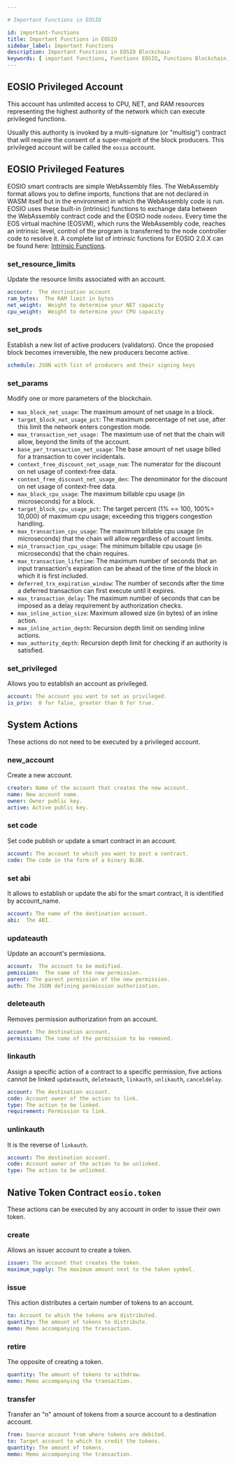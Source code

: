 ```yaml
---

# Important Functions in EOSIO

id: important-functions
title: Important Functions in EOSIO
sidebar_label: Important Functions
description: Important Functions in EOSIO Blockchain
keywords: [ important functions, Functions EOSIO, Functions Blockchain, EOS, EOS Costa Rica, Intrinsic functions , smart contract actions]
---
```


## EOSIO Privileged Account

This account has unlimited access to CPU, NET, and RAM resources representing the highest authority of the network which can execute privileged functions.

Usually this authority is invoked by a multi-signature (or "multisig") contract that will require the consent of a super-majorit of the block producers. This privileged account will be called the `eosio` account.

## EOSIO Privileged Features

EOSIO smart contracts are simple WebAssembly files. The WebAssembly format allows you to define imports, functions that are not declared in WASM itself but in the environment in which the WebAssembly code is run. EOSIO uses these built-in (intrinsic) functions to exchange data between the WebAssembly contract code and the EOSIO node `nodeos`. Every time the EOS virtual machine (EOSVM), which runs the WebAssembly code, reaches an intrinsic level, control of the program is transferred to the node controller code to resolve it. A complete list of intrinsic functions for EOSIO 2.0.X can be found here: [Intrinsic Functions](https://github.com/EOSIO/eosio.cdt/blob/a6b8d3fc289d46f4612588cdd7223a3d549238f6/libraries/native/native/eosio/intrinsics_def.hpp#L42-L160).

### set_resource_limits

Update the resource limits associated with an account.

``` yaml
account:  The destination account
ram_bytes:  The RAM limit in bytes
net_weight:  Weight to determine your NET capacity
cpu_weight:  Weight to determine your CPU capacity
```

### set_prods

Establish a new list of active producers (validators). Once the proposed block becomes irreversible, the new producers become active.

``` yaml
schedule: JSON with list of producers and their signing keys
```

### set_params

Modify one or more parameters of the blockchain.

- `max_block_net_usage`: The maximum amount of net usage in a block.
- `target_block_net_usage_pct`: The maximum percentage of net use, after this limit the network enters congestion mode.
- `max_transaction_net_usage:` The maximum use of net that the chain will allow, beyond the limits of the account.
- `base_per_transaction_net_usage`: The base amount of net usage billed for a transaction to cover incidentals.
- `context_free_discount_net_usage_num`: The numerator for the discount on net usage of context-free data.
- `context_free_discount_net_usage_den`: The denominator for the discount on net usage of context-free data.
- `max_block_cpu_usage`: The maximum billable cpu usage (in microseconds) for a block.
- `target_block_cpu_usage_pct`: The target percent (1% == 100, 100%= 10,000) of maximum cpu usage; exceeding this triggers congestion handling.
- `max_transaction_cpu_usage`: The maximum billable cpu usage (in microseconds) that the chain will allow regardless of account limits.
- `min_transaction_cpu_usage`: The minimum billable cpu usage (in microseconds) that the chain requires.
- `max_transaction_lifetime`: The maximum number of seconds that an input transaction's expiration can be ahead of the time of the block in which it is first included.
- `deferred_trx_expiration_window`: The number of seconds after the time a deferred transaction can first execute until it expires.
- `max_transaction_delay`: The maximum number of seconds that can be imposed as a delay requirement by authorization checks.
- `max_inline_action_size`: Maximum allowed size (in bytes) of an inline action.
- `max_inline_action_depth`: Recursion depth limit on sending inline actions.
- `max_authority_depth`: Recursion depth limit for checking if an authority is satisfied.

### set_privileged

Allows you to establish an account as privileged.

```yaml
account: The account you want to set as privileged.
is_priv:  0 for false, greater than 0 for true.
```

## System Actions

These actions do not need to be executed by a privileged account.

### new_account

Create a new account.

```yaml
creator: Name of the account that creates the new account.
name: New account name.
owner: Owner public key.
active: Active public key.
```

### set code

Set code publish or update a smart contract in an account.

```yaml
account: The account to which you want to post a contract.
code: The code in the form of a binary BLOB.
```

### set abi

It allows to establish or update the abi for the smart contract, it is identified by account_name.

```yaml
account: The name of the destination account.
abi:  The ABI.
```

### updateauth

Update an account's permissions.

```yaml
account:  The account to be modified.
pemission:  The name of the new permission.
parent: The parent permission of the new permission.
auth: The JSON defining permission authorization.
```

### deleteauth

Removes permission authorization from an account.

```yaml
account: The destination account.
permission: The name of the permission to be removed.
```

### linkauth

Assign a specific action of a contract to a specific permission, five actions cannot be linked `updateauth`, `deleteauth`, `linkauth`, `unlikauth`, `canceldelay`.

```yaml
account: The destination account.
code: Account owner of the action to link.
type: The action to be linked.
requirement: Permission to link.
```

### unlinkauth

It is the reverse of `linkauth`.

```yaml
account: The destination account.
code: Account owner of the action to be unlinked.
type: The action to be unlinked.
```

## Native Token Contract `eosio.token`

These actions can be executed by any account in order to issue their own token.

### create

Allows an issuer account to create a token.

```yaml
issuer: The account that creates the token.
maximum_supply: The maximum amount next to the token symbol.
```

### issue

This action distributes a certain number of tokens to an account.

```yaml
to: Account to which the tokens are distributed.
quantity: The amount of tokens to distribute.
memo: Memo accompanying the transaction.
```

### retire

The opposite of creating a token.

```yaml
quantity: The amount of tokens to withdraw.
memo: Memo accompanying the transaction.
```

### transfer

Transfer an "n" amount of tokens from a source account to a destination account.

```yaml
from: Source account from where tokens are debited.
to: Target account to which to credit the tokens.
quantity: The amount of tokens.
memo: Memo accompanying the transaction.
```
